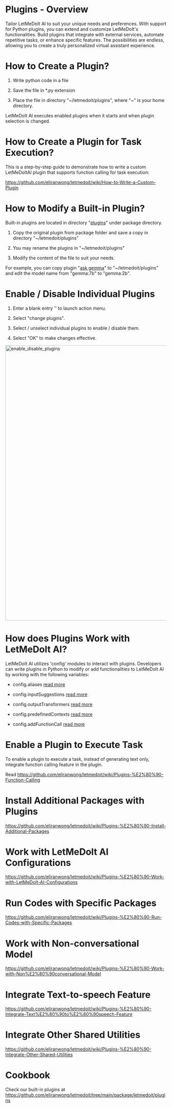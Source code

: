# Plugins - Overview

Tailor LetMeDoIt AI to suit your unique needs and preferences. With support for Python plugins, you can extend and customize LetMeDoIt's functionalities. Build plugins that integrate with external services, automate repetitive tasks, or enhance specific features. The possibilities are endless, allowing you to create a truly personalized virtual assistant experience.

# How to Create a Plugin?

1. Write python code in a file

2. Save the file in *.py extension

3. Place the file in directory "\~/letmedoit/plugins", where "\~" is your home directory.

LetMeDoIt AI executes enabled plugins when it starts and when plugin selection is changed.

# How to Create a Plugin for Task Execution?

This is a step-by-step guide to demonstrate how to write a custom LetMeDoItAI plugin that supports function calling for task execution:

https://github.com/eliranwong/letmedoit/wiki/How-to-Write-a-Custom-Plugin

# How to Modify a Built-in Plugin?

Built-in plugins are located in directory "[plugins](https://github.com/eliranwong/letmedoit/tree/main/package/letmedoit/plugins)" under package directory.

1. Copy the original plugin from package folder and save a copy in directory "\~/letmedoit/plugins"

2. You may rename the plugins in "\~/letmedoit/plugins"

3. Modify the content of the file to suit your needs.

For example, you can copy plugin "[ask gemma](https://github.com/eliranwong/letmedoit/blob/main/package/letmedoit/plugins/ask%20gemma.py)" to "\~/letmedoit/plugins" and edit the model name from "gemma:7b" to "gemma:2b".

# Enable / Disable Individual Plugins

1. Enter a blank entry '' to launch action menu.

2. Select "change plugins".

3. Select / unselect individual plugins to enable / disable them.

4. Select "OK" to make changes effective.

<img width="859" alt="enable_disable_plugins" src="https://github.com/eliranwong/letmedoit/assets/25262722/14440c0b-f49b-4558-b712-caa08cb207a9">

# How does Plugins Work with LetMeDoIt AI?

LetMeDoIt AI utilizes 'config' modules to interact with plugins. Developers can write plugins in Python to modify or add functionalities to LetMeDoIt AI by working with the following variables:

* config.aliases [read more](https://github.com/eliranwong/letmedoit/wiki/Plugins-%E2%80%90-Add-Aliases)

* config.inputSuggestions [read more](https://github.com/eliranwong/letmedoit/wiki/Plugins-%E2%80%90-Input-Suggestions)

* config.outputTransformers [read more](https://github.com/eliranwong/letmedoit/wiki/Plugins-%E2%80%90-Transform-Text-Output)

* config.predefinedContexts [read more](https://github.com/eliranwong/letmedoit/wiki/Plugins-%E2%80%90-Predefined-Contexts)

* config.addFunctionCall [read more](https://github.com/eliranwong/letmedoit/wiki/Plugins-%E2%80%90-Function-Calling)

# Enable a Plugin to Execute Task

To enable a plugin to execute a task, instead of generating text only, integrate function calling feature in the plugin.

Read https://github.com/eliranwong/letmedoit/wiki/Plugins-%E2%80%90-Function-Calling

# Install Additional Packages with Plugins

https://github.com/eliranwong/letmedoit/wiki/Plugins-%E2%80%90-Install-Additional-Packages

# Work with LetMeDoIt AI Configurations

https://github.com/eliranwong/letmedoit/wiki/Plugins-%E2%80%90-Work-with-LetMeDoIt-AI-Configurations

# Run Codes with Specific Packages

https://github.com/eliranwong/letmedoit/wiki/Plugins-%E2%80%90-Run-Codes-with-Specific-Packages

# Work with Non-conversational Model

https://github.com/eliranwong/letmedoit/wiki/Plugins-%E2%80%90-Work-with-Non%E2%80%90conversational-Model

# Integrate Text-to-speech Feature

https://github.com/eliranwong/letmedoit/wiki/Plugins-%E2%80%90-Integrate-Text%E2%80%90to%E2%80%90speech-Feature

# Integrate Other Shared Utilities

https://github.com/eliranwong/letmedoit/wiki/Plugins-%E2%80%90-Integrate-Other-Shared-Utilities

# Cookbook

Check our built-in plugins at https://github.com/eliranwong/letmedoit/tree/main/package/letmedoit/plugins